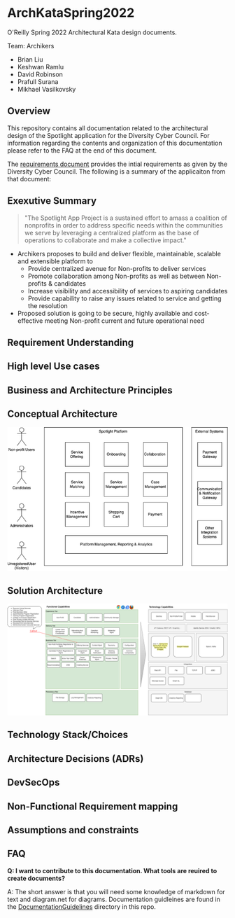 # ArchKataSpring2022
O'Reilly Spring 2022 Architectural Kata design documents.

Team: Archikers
* Brian Liu
* Keshwan Ramlu
* David Robinson
* Prafull Surana
* Mikhael Vasilkovsky

## Overview

This repository contains all documentation related to the architectural design of the Spotlight application for the Diversity Cyber Council. For information regarding the contents and organization of this documentation please refer to the FAQ at the end of this document.

The [requirements document](kata_initial_documentation/DiversityCyberCouncilKataRequirements2022.pdf) provides the intial requirements as given by the Diversity Cyber Council. The following is a summary of the applicaiton from that document:

## Exexutive Summary

>"The Spotlight App Project is a sustained effort to amass a coalition of
nonprofits in order to address specific needs within the communities we serve by leveraging a
centralized platform as the base of operations to collaborate and make a collective impact."

* Archikers proposes to build and deliver flexible, maintainable, scalable and extensible platform to
    * Provide centralized avenue for Non-profits to deliver services
    * Promote collaboration among Non-profits as well as between Non-profits & candidates
    * Increase visibility and accessibility of services to aspiring candidates 
    * Provide capability to raise any issues related to service and getting the resolution
* Proposed solution is going to be secure, highly available and cost-effective meeting Non-profit current and future operational need

## Requirement Understanding

## High level Use cases

## Business and Architecture Principles

## Conceptual Architecture

![Conceptual Architecture](supporting_documentation/conceptualsystemreq.drawio.png)

## Solution Architecture

![Solution Architecture](supporting_documentation/Functional%20and%20Technology%20Capability.drawio.png)

## Technology Stack/Choices

## Architecture Decisions (ADRs)

## DevSecOps

## Non-Functional Requirement mapping

## Assumptions and constraints

## FAQ

**Q: I want to contribute to this documentation. What tools are reuired to create documents?**

A: The short answer is that you will need some knowledge of markdown for text  and diagram.net for diagrams. Documentation guidleines are found in the [DocumentationGuidelines](documentation_guidelines) directory in this repo.


